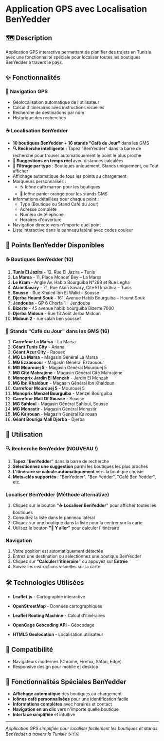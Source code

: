 # Application GPS avec Localisation BenYedder

## 🗺️ Description
Application GPS interactive permettant de planifier des trajets en Tunisie avec une fonctionnalité spéciale pour localiser toutes les boutiques BenYedder à travers le pays.

## ✨ Fonctionnalités

### 🧭 Navigation GPS
- Géolocalisation automatique de l'utilisateur
- Calcul d'itinéraires avec instructions visuelles
- Recherche de destinations par nom
- Historique des recherches

### ☕ Localisation BenYedder
- **10 boutiques BenYedder** + **16 stands "Café du Jour"** dans les GMS
- **🔍 Recherche intelligente** : Tapez "BenYedder" dans la barre de recherche pour trouver automatiquement le point le plus proche
- **📍 Suggestions en temps réel** avec distances calculées
- **🏪 Filtrage par type** : Boutiques uniquement, Stands uniquement, ou Tout afficher
- Affichage automatique de tous les points au chargement
- Marqueurs personnalisés :
  - ☕ Icône café marron pour les boutiques
  - 🛒 Icône panier orange pour les stands GMS
- Informations détaillées pour chaque point :
  - Type (Boutique ou Stand Café du Jour)
  - Adresse complète
  - Numéro de téléphone
  - Horaires d'ouverture
- Navigation directe vers n'importe quel point
- Liste interactive dans le panneau latéral avec codes couleur



## 🏪 Points BenYedder Disponibles

### ☕ Boutiques BenYedder (10)
1. **Tunis El Jazira** - 12, Rue El Jazira – Tunis
2. **La Marsa** - 11, Place Moncef Bey – La Marsa
3. **Le Kram** - Angle Av. Habib Bourguiba N°288 et Rue Legha
4. **Alain Savary** - 71, Rue Alain Savary, Cité El khadhra – Tunis
5. **Sousse** - Rue Khaled Ibn El Walid – Sousse
6. **Djerba Houmt Souk** - 161, Avenue Habib Bourguiba – Houmt Souk
7. **Jendouba** - GP 6 Chorfa 1 – Jendouba
8. **Bizerte** - 45 avenue habib bourguiba Bizerte 7000
9. **Djerba Midoun** - Rue 13 Août Jerba Midoun
10. **Midoun 2** - rue salah ben youssef

### 🛒 Stands "Café du Jour" dans les GMS (16)
1. **Carrefour La Marsa** - La Marsa
2. **Géant Tunis City** - Ariana
3. **Géant Azur City** - Raoued
4. **MG La Marsa** - Magasin Général La Marsa
5. **MG Ezzaouour** - Magasin Général Ezzaouour
6. **MG Mourouej 5** - Magasin Général Mourouej 5
7. **MG Cité Mahrajène** - Magasin Général Cité Mahrajène
8. **Monoprix Jardin El Menzah** - Jardin El Menzah
9. **MG Ibn Khaldoun** - Magasin Général Ibn Khaldoun
10. **Carrefour Mourouej 5** - Mourouej 5
11. **Monoprix Menzel Bourguiba** - Menzel Bourguiba
12. **Carrefour Mall Of Sousse** - Sousse
13. **MG Sahloul** - Magasin Général Sahloul, Sousse
14. **MG Monastir** - Magasin Général Monastir
15. **MG Kairouan** - Magasin Général Kairouan
16. **Géant Bouriga Mall Djerba** - Djerba

## 🚀 Utilisation

### 🔍 Recherche BenYedder (NOUVEAU !)
1. **Tapez "BenYedder"** dans la barre de recherche
2. **Sélectionnez une suggestion** parmi les boutiques les plus proches
3. **L'itinéraire se calcule automatiquement** vers la boutique choisie
4. **Mots-clés supportés** : "BenYedder", "Ben Yedder", "Café Ben Yedder", etc.

### Localiser BenYedder (Méthode alternative)
1. Cliquez sur le bouton **"☕ Localiser BenYedder"** pour afficher toutes les boutiques
2. Consultez la liste dans le panneau latéral
3. Cliquez sur une boutique dans la liste pour la centrer sur la carte
4. Utilisez le bouton **"🧭 Y aller"** pour calculer l'itinéraire

### Navigation
1. Votre position est automatiquement détectée
2. Entrez une destination ou sélectionnez une boutique BenYedder
3. Cliquez sur **"Calculer l'itinéraire"** ou appuyez sur **Entrée**
4. Suivez les instructions visuelles sur la carte

## 🛠️ Technologies Utilisées
- **Leaflet.js** - Cartographie interactive
- **OpenStreetMap** - Données cartographiques
- **Leaflet Routing Machine** - Calcul d'itinéraires
- **OpenCage Geocoding API** - Géocodage

- **HTML5 Geolocation** - Localisation utilisateur

## 📱 Compatibilité
- Navigateurs modernes (Chrome, Firefox, Safari, Edge)
- Responsive design pour mobile et desktop

## 🎯 Fonctionnalités Spéciales BenYedder
- **Affichage automatique** des boutiques au chargement
- **Icônes café personnalisées** pour une identification facile
- **Informations complètes** avec horaires et contact
- **Navigation en un clic** vers n'importe quelle boutique
- **Interface simplifiée** et intuitive

---

*Application GPS simplifiée pour localiser facilement les boutiques et stands BenYedder à travers la Tunisie* ☕🇹🇳
